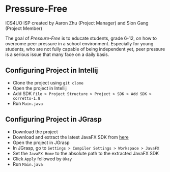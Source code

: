 # Pressure-Free
ICS4UO ISP created by Aaron Zhu (Project Manager) and Sion Gang (Project Member)

The goal of *Pressure-Free* is to educate students, grade 6-12, on how to overcome peer pressure in a school environment. Especially for young students, who are not fully capable of being independent yet, peer pressure is a serious issue that many face on a daily basis. 

## Configuring Project in Intellij
- Clone the project using `git clone`
- Open the project in Intellij
- Add SDK `File > Project Structure > Project > SDK > Add SDK > corretto-1.8`
- Run `Main.java`

## Configuring Project in JGrasp
- Download the project
- Download and extract the latest JavaFX SDK from [here](https://gluonhq.com/products/javafx/)
- Open the project in JGrasp
- In JGrasp, go to `Settings > Compiler Settings > Workspace > JavaFX`
- Set the `JavaFX Home` to the absolute path to the extracted JavaFX SDK
- Click `Apply` followed by `Okay`
- Run `Main.java`

